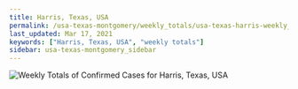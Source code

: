 ```yaml
---
title: Harris, Texas, USA
permalink: /usa-texas-montgomery/weekly_totals/usa-texas-harris-weekly_totals.html
last_updated: Mar 17, 2021
keywords: ["Harris, Texas, USA", "weekly totals"]
sidebar: usa-texas-montgomery_sidebar
---
```


![Weekly Totals of Confirmed Cases for Harris, Texas, USA](/covid_tracker/images/graphs/usa-texas-harris-weekly_totals_graph.png)
